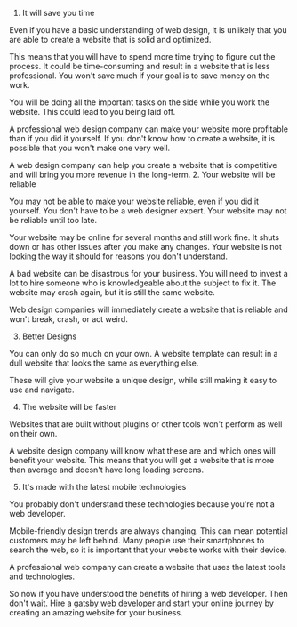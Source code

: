 1. It will save you time

Even if you have a basic understanding of web design, it is unlikely that you are able to create a website that is solid and optimized.

This means that you will have to spend more time trying to figure out the process. It could be time-consuming and result in a website that is less professional. You won't save much if your goal is to save money on the work.

You will be doing all the important tasks on the side while you work the website. This could lead to you being laid off.

A professional web design company can make your website more profitable than if you did it yourself. If you don't know how to create a website, it is possible that you won't make one very well.

A web design company can help you create a website that is competitive and will bring you more revenue in the long-term.
2. Your website will be reliable

You may not be able to make your website reliable, even if you did it yourself. You don't have to be a web designer expert. Your website may not be reliable until too late.

Your website may be online for several months and still work fine. It shuts down or has other issues after you make any changes. Your website is not looking the way it should for reasons you don't understand.

A bad website can be disastrous for your business. You will need to invest a lot to hire someone who is knowledgeable about the subject to fix it. The website may crash again, but it is still the same website.

Web design companies will immediately create a website that is reliable and won't break, crash, or act weird.


3. Better Designs

You can only do so much on your own. A website template can result in a dull website that looks the same as everything else.

These will give your website a unique design, while still making it easy to use and navigate.


4. The website will be faster

Websites that are built without plugins or other tools won't perform as well on their own.

A website design company will know what these are and which ones will benefit your website. This means that you will get a website that is more than average and doesn't have long loading screens.


5. It's made with the latest mobile technologies

You probably don't understand these technologies because you're not a web developer.

Mobile-friendly design trends are always changing. This can mean potential customers may be left behind. Many people use their smartphones to search the web, so it is important that your website works with their device.

A professional web company can create a website that uses the latest tools and technologies.


So now if you have understood the benefits of hiring a web developer. Then don't wait. Hire a <a href="https://johnkavanagh.co.uk/about/" rel="nofollow">gatsby web developer</a> and start your online journey by creating an amazing website for your business. 
